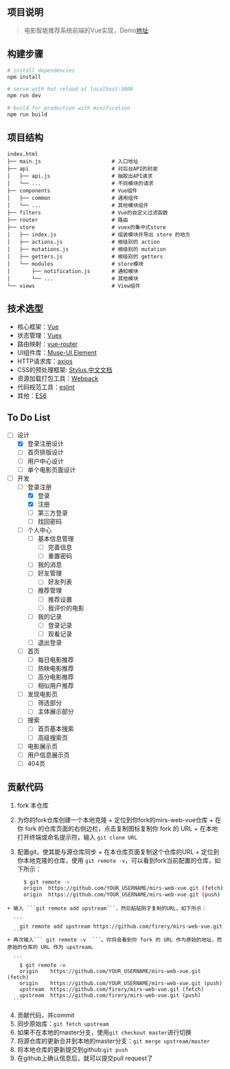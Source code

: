 ## 项目说明

> 电影智能推荐系统前端的Vue实现，Demo[地址](https://www.91film.top/)

## 构建步骤

``` bash
# install dependencies
npm install

# serve with hot reload at localhost:3000
npm run dev

# build for production with minification
npm run build
```

## 项目结构
```
index.html  
├── main.js                       # 入口地址
├── api                           # 对后台API的封装
│   ├── api.js                    # 抽取出API请求
│   └── ...                       # 不同模块的请求
├── components                    # Vue组件
│   ├── common                    # 通用组件
│   └── ...                       # 其他模块组件
├── filters                       # Vue的自定义过滤函数
├── router                        # 路由
├── store                         # vuex的集中式store
│   ├── index.js                  # 组装模块并导出 store 的地方
│   ├── actions.js                # 根级别的 action
│   ├── mutations.js              # 根级别的 mutation
│   ├── getters.js                # 根级别的 getters
│   └── modules                   # store模块
│       ├── notification.js       # 通知模块
│       └── ...                   # 其他模块
└── views                         # View组件
```

## 技术选型

+ 核心框架：[Vue](https://cn.vuejs.org/v2/guide/)
+ 状态管理：[Vuex](https://vuex.vuejs.org/zh-cn/intro.html)
+ 路由映射：[vue-router](https://router.vuejs.org/zh-cn/)
+ UI组件库：[Muse-UI](https://museui.github.io/#/index),[Element](http://element.eleme.io/#/zh-CN/component/quickstart)
+ HTTP请求库：[axios](https://github.com/mzabriskie/axios)
+ CSS的预处理框架: [Stylus](http://stylus-lang.com/),[中文文档](http://www.zhangxinxu.com/jq/stylus/)
+ 资源加载打包工具：[Webpack](https://webpack.github.io/)
+ 代码规范工具：[eslint](http://eslint.org/)
+ 其他：[ES6](https://wohugb.gitbooks.io/ecmascript-6/content/index.html)

## To Do List
+ [ ] 设计
  + [x] 登录注册设计
  + [ ] 首页排版设计
  + [ ] 用户中心设计
  + [ ] 单个电影页面设计
+ [ ] 开发
  + [ ] 登录注册
    + [x] 登录
    + [x] 注册
    + [ ] 第三方登录
    + [ ] 找回密码
  + [ ] 个人中心
    + [ ] 基本信息管理
      + [ ] 完善信息
      + [ ] 重置密码
    + [ ] 我的消息
    + [ ] 好友管理
      + [ ] 好友列表
    + [ ] 推荐管理
      + [ ] 推荐设置
      + [ ] 我评价的电影
    + [ ] 我的记录
      + [ ] 登录记录
      + [ ] 观看记录
    + [ ] 退出登录
  + [ ] 首页
    + [ ] 每日电影推荐
    + [ ] 热映电影推荐
    + [ ] 高分电影推荐
    + [ ] 相似用户推荐
  + [ ] 发现电影页
    + [ ] 筛选部分
    + [ ] 主体展示部分
  + [ ] 搜索
    + [ ] 首页基本搜索
    + [ ] 高级搜索页
  + [ ] 电影展示页
  + [ ] 用户信息展示页
  + [ ] 404页

## 贡献代码
  1. fork 本仓库
  2. 为你的fork仓库创建一个本地克隆
    + 定位到你fork的mirs-web-vue仓库
    + 在你 fork 的仓库页面的右侧边栏，点击复制图标复制你 fork 的 URL
    + 在本地打开终端或命名提示符，输入 ```git clone URL```
  3. 配置git，使其能与源仓库同步
    + 在本仓库页面复制这个仓库的URL
    + 定位到你本地克隆的仓库，使用 ```git remote -v```，可以看到fork当前配置的仓库，如下所示：
    
      ``` bash
        $ git remote -v
        origin  https://github.com/YOUR_USERNAME/mirs-web-vue.git (fetch)
        origin  https://github.com/YOUR_USERNAME/mirs-web-vue.git (push)
      ```
    + 输入 ```git remote add upstream```，然后粘贴刚才复制的URL，如下所示：
    
      ```
        git remote add upstream https://github.com/firery/mirs-web-vue.git
      ```
    + 再次输入``` git remote -v  ```。你将会看到你 fork 的 URL 作为原始的地址，而原始的仓库的 URL 作为 upstream。
    
      ```
        $ git remote -v
        origin    https://github.com/YOUR_USERNAME/mirs-web-vue.git (fetch)
        origin    https://github.com/YOUR_USERNAME/mirs-web-vue.git (push)
        upstream  https://github.com/firery/mirs-web-vue.git (fetch)
        upstream  https://github.com/firery/mirs-web-vue.git (push)
      ```
  4. 贡献代码，并commit
  5. 同步原始库：```git fetch upstream```
  6. 如果不在本地的master分支，使用```git checkout master```进行切换
  7. 将源仓库的更新合并到本地的master分支：```git merge upstream/master```
  8. 将本地仓库的更新提交到github:```git push```
  9. 在github上确认信息后，就可以提交pull request了
